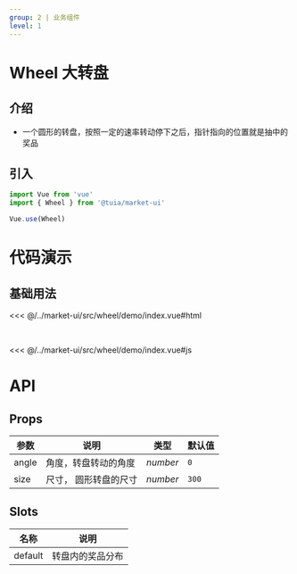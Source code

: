 ```yaml
---
group: 2 | 业务组件
level: 1
---
```


# Wheel 大转盘

## 介绍
* 一个圆形的转盘，按照一定的速率转动停下之后，指针指向的位置就是抽中的奖品

## 引入
```js
import Vue from 'vue'
import { Wheel } from '@tuia/market-ui'

Vue.use(Wheel)
```

# 代码演示

## 基础用法
<<< @/../market-ui/src/wheel/demo/index.vue#html

<br />

<<< @/../market-ui/src/wheel/demo/index.vue#js

# API

## Props

| 参数 | 说明 | 类型 | 默认值 |
| --- | --- | --- | --- |
| angle | 角度，转盘转动的角度 | _number_ | `0` |
| size | 尺寸， 圆形转盘的尺寸 | _number_ | `300` |

## Slots
| 名称 | 说明 |
| --- | --- |
| default | 转盘内的奖品分布 |

